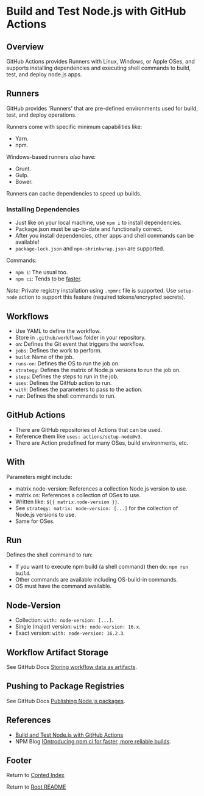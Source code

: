 # Build and Test Node.js with GitHub Actions

## Overview

GitHub Actions provides Runners with Linux, Windows, or Apple OSes, and supports installing dependencies and executing shell commands to build, test, and deploy node.js apps.

## Runners

GitHub provides 'Runners' that are pre-defined environments used for build, test, and deploy operations.

Runners come with specific minimum capabilities like:

- Yarn.
- npm.

Windows-based runners _also_ have:

- Grunt.
- Gulp.
- Bower.

Runners can cache dependencies to speed up builds.

### Installing Dependencies

- Just like on your local machine, use `npm i` to install dependencies.
- Package.json must be up-to-date and functionally correct.
- After you install dependencies, other apps and shell commands can be available!
- `package-lock.json` and `npm-shrinkwrap.json` are supported.

Commands:

- `npm i`: The usual too.
- `npm ci`: Tends to be [faster](https://blog.npmjs.org/post/171556855892/introducing-npm-ci-for-faster-more-reliable).

_Note_: Private registry installation using `.npmrc` file is supported. Use `setup-node` action to support this feature (required tokens/encrypted secrets).

## Workflows

- Use YAML to define the workflow.
- Store in `.github/workflows` folder in your repository.
- `on`: Defines the Git event that triggers the workflow.
- `jobs`: Defines the work to perform.
- `build`: Name of the job.
- `runs-on`: Defines the OS to run the job on.
- `strategy`: Defines the matrix of Node.js versions to run the job on.
- `steps`: Defines the steps to run in the job.
- `uses`: Defines the GitHub action to run.
- `with`: Defines the parameters to pass to the action.
- `run`: Defines the shell commands to run.

## GitHub Actions

- There are GitHub repositories of Actions that can be used.
- Reference them like `uses: actions/setup-node@v3`.
- There are Action predefined for many OSes, build environments, etc.

## With

Parameters might include:

- matrix.node-version: References a collection Node.js version to use.
- matrix.os: References a collection of OSes to use.
- Written like: `${{ matrix.node-version }}`.
- See `strategy: matrix: node-version: [...]` for the collection of Node.js versions to use.
- Same for OSes.

## Run

Defines the shell command to run:

- If you want to execute npm build (a shell command) then do: `npm run build`.
- Other commands are available including OS-build-in commands.
- OS must have the command available.

## Node-Version

- Collection: `with: node-version: [...]`.
- Single (major) version: `with: node-version: 16.x`.
- Exact version: `with: node-version: 16.2.3`.

## Workflow Artifact Storage

See GitHub Docs [Storing workflow data as artifacts](https://docs.github.com/en/actions/guides/storing-workflow-data-as-artifacts).

## Pushing to Package Registries

See GitHub Docs [Publishing Node.js packages](https://docs.github.com/en/actions/guides/publishing-nodejs-packages).

## References

- [Build and Test Node.js with GitHub Actions](https://docs.github.com/en/actions/guides/building-and-testing-nodejs)
- NPM Blog [IOntroducing npm ci for faster, more reliable builds](https://blog.npmjs.org/post/171556855892/introducing-npm-ci-for-faster-more-reliable).

## Footer

Return to [Conted Index](./conted-index.html)

Return to [Root README](../README.html)
